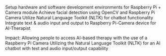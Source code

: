 Setup hardware and software development environments for Raspberry Pi + Camera module
Achieve facial detection using OpenCV and Raspberry Pi Camera
Utilize Natural Language Toolkit (NLTK) for chatbot functionality
Integrate text & audio input and output to Raspberry Pi-Camera device for AI-Therapist

Impact:
Allowing people to access AI-based therapy with the use of a Raspberry Pi
Camera
Utilizing the Natural Language Toolkit (NLTK) for an AI chatbot with text and
audio input/output capability
